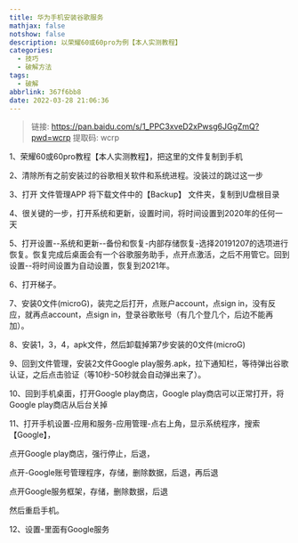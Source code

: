 ```yaml
---
title: 华为手机安装谷歌服务
mathjax: false
notshow: false
description: 以荣耀60或60pro为例【本人实测教程】
categories:
  - 技巧
  - 破解方法
tags:
  - 破解
abbrlink: 367f6bb8
date: 2022-03-28 21:06:36
---
```



>链接: https://pan.baidu.com/s/1_PPC3xveD2xPwsg6JGgZmQ?pwd=wcrp 
>提取码: wcrp

1、荣耀60或60pro教程【本人实测教程】，把这里的文件复制到手机

2、清除所有之前安装过的谷歌相关软件和系统进程。没装过的跳过这一步

3、打开 文件管理APP 将下载文件中的【Backup】 文件夹，复制到U盘根目录

4、很关键的一步，打开系统和更新，设置时间，将时间设置到2020年的任何一天

5、打开设置--系统和更新--备份和恢复-内部存储恢复-选择20191207的选项进行恢复。恢复完成后桌面会有一个谷歌服务助手，点开点激活，之后不用管它。回到设置--将时间设置为自动设置，恢复到2021年。

6、打开梯子。

7、安装0文件(microG)，装完之后打开，点账户account，点sign in，没有反应，就再点account，点sign in，登录谷歌账号（有几个登几个，后边不能再加）。

8、安装1，3，4，apk文件，然后卸载掉第7步安装的0文件(microG)

9、回到文件管理，安装2文件Google play服务.apk，拉下通知栏，等待弹出谷歌认证，之后点击验证（等10秒-50秒就会自动弹出来了）。

10、回到手机桌面，打开Google play商店，Google play商店可以正常打开，将Google play商店从后台关掉

11、打开手机设置-应用和服务-应用管理-点右上角，显示系统程序，搜索【Google】，

点开Google play商店，强行停止，后退，

点开-Google账号管理程序，存储，删除数据，后退，再后退

点开Google服务框架，存储，删除数据，后退

然后重启手机。

12、设置-里面有Google服务

